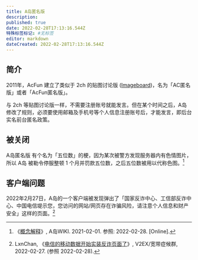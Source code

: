 ```yaml
---
title: A岛匿名版
description:
published: true
date: 2022-02-28T17:13:16.544Z
特殊标签标记: #无标签
editor: markdown
dateCreated: 2022-02-28T17:13:16.544Z
---
```


## 简介

2011年，AcFun 建立了类似于 2ch 的贴图讨论版 ([Imageboard](https://en.wikipedia.org/wiki/Imageboard))，名为「AC匿名版」或者「AcFun匿名版」。

与 2ch 等贴图讨论版一样，不需要注册账号就能发言。但在某个时间之后，A岛修改了规则，必须要使用邮箱及手机号等个人信息注册账号后，才能发言，即后台实名前台匿名政策。

## 被关闭

A岛匿名版 有个名为「五位数」的梗，因为某次被警方发现服务器内有色情图片，所以 A岛 被勒令停服整顿 1 个月并罚款五位数，之后五位数被用以代称色图。[^E6950]

[^E6950]: 《[概念解释](https://web.archive.org/web/20210201222104/https://acwiki.org/w/%E6%A6%82%E5%BF%B5%E8%A7%A3%E9%87%8A#.E4.BA.94.E4.BD.8D.E6.95.B0)》, A岛WIKI. 2021-02-01. 参照: 2022-02-28. [Online].

## 客户端问题

2022年2月27日，A岛的一个客户端被发现弹出了「国家反诈中心、工信部反诈中心、中国电信堤示您，您访问的网站/网页存在诈骗风险，请注意个人信息和财产安全」这样的页面。[^3670]

[^3670]: LxnChan, 《[电信的移动数据开始实装反诈页面了](https://web.archive.org/web/20220227093629/https://www.v2ex.com/t/836707)》, V2EX/宽带症候群, 2022-02-27. (参照 2022-02-28).
